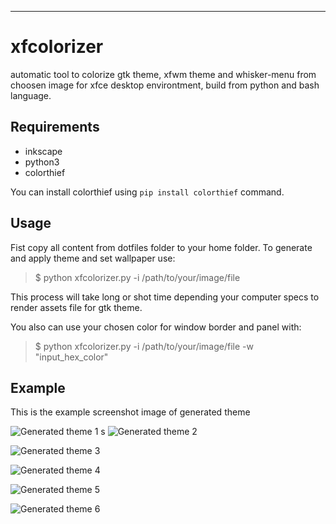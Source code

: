 ----------

xfcolorizer
===========

automatic tool to colorize gtk theme, xfwm theme and whisker-menu from 
choosen image for xfce desktop environtment, build from python and bash 
language.

Requirements
-------
 - inkscape
 - python3
 - colorthief

You can install colorthief using ``pip install colorthief`` command.

Usage
-----
Fist copy all content from dotfiles folder to your home folder.
To generate and apply theme and set wallpaper use:

> $ python xfcolorizer.py -i /path/to/your/image/file

This process will take long or shot time depending your computer specs to 
render assets file for gtk theme.

You also can use your chosen color for window border and panel with:

> $ python xfcolorizer.py -i /path/to/your/image/file -w "input_hex_color"

Example
-------
This is the example screenshot image of generated theme

![Generated theme 
1](https://github.com/reorr/xfcolorizer/raw/master/screenshots/2017-05-30-141559_1280x800_scrot.png)
s
![Generated theme 
2](https://github.com/reorr/xfcolorizer/raw/master/screenshots/2017-05-30-152335_1280x800_scrot.png)

![Generated theme 
3](https://github.com/reorr/xfcolorizer/raw/master/screenshots/2017-05-30-152745_1280x800_scrot.png)

![Generated theme 
4](https://github.com/reorr/xfcolorizer/raw/master/screenshots/2017-05-30-144231_1280x800_scrot.png)

![Generated theme 
5](https://github.com/reorr/xfcolorizer/raw/master/screenshots/2017-05-30-144647_1280x800_scrot.png)

![Generated theme 
6](https://github.com/reorr/xfcolorizer/raw/master/screenshots/2017-05-30-145203_1280x800_scrot.png)

